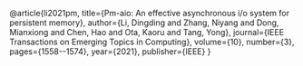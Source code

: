 @article{li2021pm,
  title={Pm-aio: An effective asynchronous i/o system for persistent memory},
  author={Li, Dingding and Zhang, Niyang and Dong, Mianxiong and Chen, Hao and Ota, Kaoru and Tang, Yong},
  journal={IEEE Transactions on Emerging Topics in Computing},
  volume={10},
  number={3},
  pages={1558--1574},
  year={2021},
  publisher={IEEE}
}
